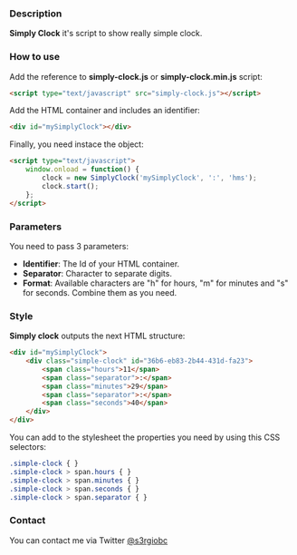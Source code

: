 ### **Description**
**Simply Clock** it's script to show really simple clock.

### **How to use**

Add the reference to **simply-clock.js** or **simply-clock.min.js** script:

```html
<script type="text/javascript" src="simply-clock.js"></script>
```

Add the HTML container and includes an identifier:

```html
<div id="mySimplyClock"></div>
```

Finally, you need instace the object:

```html
<script type="text/javascript">
    window.onload = function() {
        clock = new SimplyClock('mySimplyClock', ':', 'hms');
        clock.start();
    };
</script>
```
### **Parameters**

You need to pass 3 parameters:

  * **Identifier**: The Id of your HTML container.
  * **Separator**: Character to separate digits.
  * **Format**: Available characters are "h" for hours, "m" for minutes and "s" for seconds. Combine them as you need.
  
### **Style**

**Simply clock** outputs the next HTML structure:

```html
<div id="mySimplyClock">
    <div class="simple-clock" id="36b6-eb83-2b44-431d-fa23">
        <span class="hours">11</span>
        <span class="separator">:</span>
        <span class="minutes">29</span>
        <span class="separator">:</span>
        <span class="seconds">40</span>
    </div>
</div>
```

You can add to the stylesheet the properties you need by using this CSS selectors:

```css
.simple-clock { }
.simple-clock > span.hours { }
.simple-clock > span.minutes { }
.simple-clock > span.seconds { }
.simple-clock > span.separator { }
```

### **Contact**
You can contact me via Twitter [@s3rgiobc](https://twitter.com/s3rgiobc)
